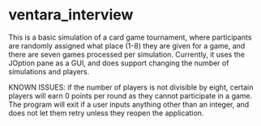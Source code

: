 # ventara_interview
This is a basic simulation of a card game tournament, where participants are randomly assigned what place (1-8) they are given for a game, and there are seven games processed per simulation. Currently, it uses the JOption pane as a GUI, and does support changing the number of simulations and players. 

KNOWN ISSUES: if the number of players is not divisible by eight, certain players will earn 0 points per round as they cannot participate in a game. The program will exit if a user inputs anything other than an integer, and does not let them retry unless they reopen the application. 
